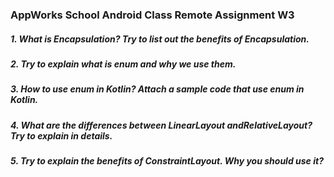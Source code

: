 ### AppWorks School Android Class Remote Assignment W3

##### 1. What is ​**Encapsulation**​? Try to list out the benefits of Encapsulation.

##### 2. Try to explain what is ​**enum**​ and why we use them.

##### 3. How to use ​**enum**​ in Kotlin? Attach a sample code that use enum in Kotlin.

##### 4. What are the ​differences​ between ​**LinearLayout**​ and ​**RelativeLayout**​? Try to explain in details.

##### 5. Try to explain the benefits of ​**ConstraintLayout**​. Why you should use it?

